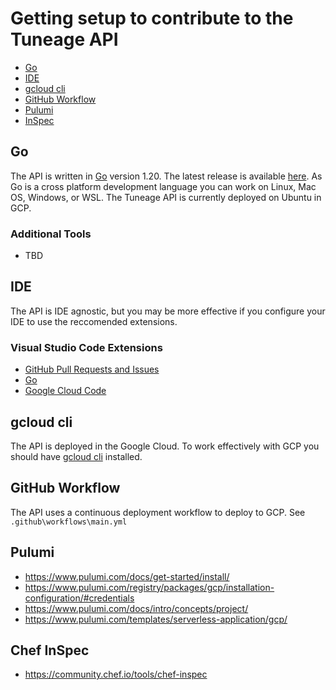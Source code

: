 # Getting setup to contribute to the Tuneage API

* [Go](#go)
* [IDE](#ide)
* [gcloud cli](#gcloud)
* [GitHub Workflow](#github)
* [Pulumi](#pulumi)
* [InSpec](#inspec)

## <a name="go"></a>Go

The API is written in [Go](https://github.com/topics/golang) version 1.20. The latest release is available [here](https://go.dev/dl/). As Go is a cross platform development language you can work on Linux, Mac OS, Windows, or WSL. The Tuneage API is currently deployed on Ubuntu in GCP.

### Additional Tools

* TBD

## <a name="ide"></a>IDE

The API is IDE agnostic, but you may be more effective if you configure your IDE to use the reccomended extensions.

### Visual Studio Code Extensions

* [GitHub Pull Requests and Issues](https://marketplace.visualstudio.com/items?itemName=GitHub.vscode-pull-request-github)
* [Go](https://marketplace.visualstudio.com/items?itemName=golang.Go)
* [Google Cloud Code](https://marketplace.visualstudio.com/items?itemName=GoogleCloudTools.cloudcode)

## <a name="gcloud"></a>gcloud cli

The API is deployed in the Google Cloud. To work effectively with GCP you should have [gcloud cli](https://cloud.google.com/sdk/docs/install) installed.

## <a name="github"></a>GitHub Workflow

The API uses a continuous deployment workflow to deploy to GCP. See `.github\workflows\main.yml`

## <a name="pulumi"></a>Pulumi

* https://www.pulumi.com/docs/get-started/install/
* https://www.pulumi.com/registry/packages/gcp/installation-configuration/#credentials
* https://www.pulumi.com/docs/intro/concepts/project/
* https://www.pulumi.com/templates/serverless-application/gcp/

## <a name="inspec"></a>Chef InSpec

* https://community.chef.io/tools/chef-inspec